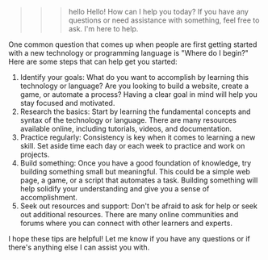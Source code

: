 >>> hello
 Hello! How can I help you today? If you have any questions or need 
assistance with something, feel free to ask. I'm here to help.

One common question that comes up when people are first getting started 
with a new technology or programming language is "Where do I begin?" Here 
are some steps that can help get you started:

1. Identify your goals: What do you want to accomplish by learning this 
technology or language? Are you looking to build a website, create a game,
or automate a process? Having a clear goal in mind will help you stay 
focused and motivated.
2. Research the basics: Start by learning the fundamental concepts and 
syntax of the technology or language. There are many resources available 
online, including tutorials, videos, and documentation.
3. Practice regularly: Consistency is key when it comes to learning a new 
skill. Set aside time each day or each week to practice and work on 
projects.
4. Build something: Once you have a good foundation of knowledge, try 
building something small but meaningful. This could be a simple web page, 
a game, or a script that automates a task. Building something will help 
solidify your understanding and give you a sense of accomplishment.
5. Seek out resources and support: Don't be afraid to ask for help or seek
out additional resources. There are many online communities and forums 
where you can connect with other learners and experts.

I hope these tips are helpful! Let me know if you have any questions or if
there's anything else I can assist you with.